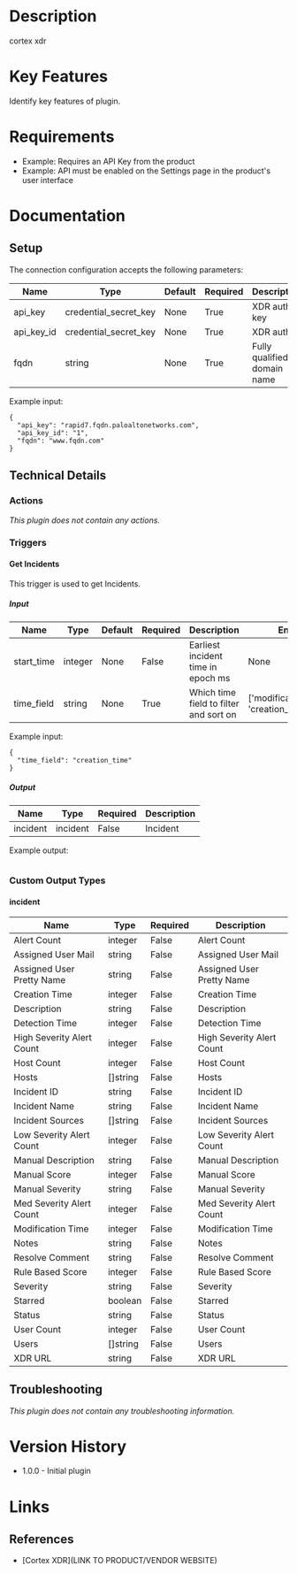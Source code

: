 # Description

cortex xdr

# Key Features

Identify key features of plugin.

# Requirements

* Example: Requires an API Key from the product
* Example: API must be enabled on the Settings page in the product's user interface

# Documentation

## Setup

The connection configuration accepts the following parameters:

|Name|Type|Default|Required|Description|Enum|Example|
|----|----|-------|--------|-----------|----|-------|
|api_key|credential_secret_key|None|True|XDR auth key|None|rapid7.fqdn.paloaltonetworks.com|
|api_key_id|credential_secret_key|None|True|XDR auth ID|None|1|
|fqdn|string|None|True|Fully qualified domain name|None|www.fqdn.com|

Example input:

```
{
  "api_key": "rapid7.fqdn.paloaltonetworks.com",
  "api_key_id": "1",
  "fqdn": "www.fqdn.com"
}
```

## Technical Details

### Actions

_This plugin does not contain any actions._

### Triggers

#### Get Incidents

This trigger is used to get Incidents.

##### Input

|Name|Type|Default|Required|Description|Enum|Example|
|----|----|-------|--------|-----------|----|-------|
|start_time|integer|None|False|Earliest incident time in epoch ms|None|None|
|time_field|string|None|True|Which time field to filter and sort on|['modification_time', 'creation_time']|creation_time|

Example input:

```
{
  "time_field": "creation_time"
}
```

##### Output

|Name|Type|Required|Description|
|----|----|--------|-----------|
|incident|incident|False|Incident|

Example output:

```
```

### Custom Output Types

#### incident

|Name|Type|Required|Description|
|----|----|--------|-----------|
|Alert Count|integer|False|Alert Count|
|Assigned User Mail|string|False|Assigned User Mail|
|Assigned User Pretty Name|string|False|Assigned User Pretty Name|
|Creation Time|integer|False|Creation Time|
|Description|string|False|Description|
|Detection Time|integer|False|Detection Time|
|High Severity Alert Count|integer|False|High Severity Alert Count|
|Host Count|integer|False|Host Count|
|Hosts|[]string|False|Hosts|
|Incident ID|string|False|Incident ID|
|Incident Name|string|False|Incident Name|
|Incident Sources|[]string|False|Incident Sources|
|Low Severity Alert Count|integer|False|Low Severity Alert Count|
|Manual Description|string|False|Manual Description|
|Manual Score|integer|False|Manual Score|
|Manual Severity|string|False|Manual Severity|
|Med Severity Alert Count|integer|False|Med Severity Alert Count|
|Modification Time|integer|False|Modification Time|
|Notes|string|False|Notes|
|Resolve Comment|string|False|Resolve Comment|
|Rule Based Score|integer|False|Rule Based Score|
|Severity|string|False|Severity|
|Starred|boolean|False|Starred|
|Status|string|False|Status|
|User Count|integer|False|User Count|
|Users|[]string|False|Users|
|XDR URL|string|False|XDR URL|


## Troubleshooting

_This plugin does not contain any troubleshooting information._

# Version History

* 1.0.0 - Initial plugin

# Links

## References

* [Cortex XDR](LINK TO PRODUCT/VENDOR WEBSITE)

